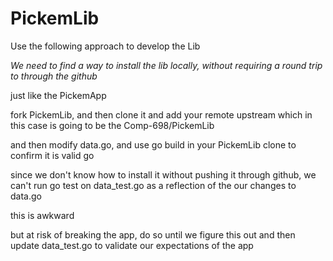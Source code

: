 # PickemLib

Use the following approach to develop the Lib

_We need to find a way to install the lib locally, without requiring a round trip
to through the github_

just like the PickemApp

fork PickemLib, and then clone it and add your remote upstream which in this case
is going to be the Comp-698/PickemLib

and then modify data.go, and use go build in your PickemLib clone to confirm it 
is valid go

since we don't know how to install it without pushing it through github, we can't 
run go test on data_test.go as a reflection of the our changes to data.go

this is awkward

but at risk of breaking the app, do so until we figure this out and then update 
data_test.go to validate our expectations of the app
